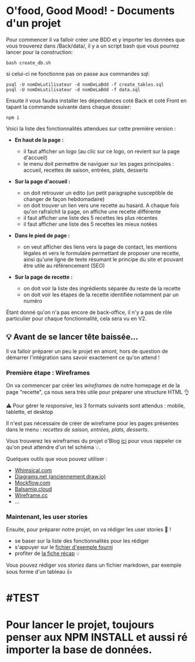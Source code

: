 
# O'food, Good Mood! - Documents d'un projet

Pour commencer il va falloir créer une BDD et y importer les données que vous trouverez dans /Back/data/,
il y a un script bash que vous pourrez lancer pour la construction:
```
bash create_db.sh
```
si celui-ci ne fonctionne pas on passe aux commandes sql:
```
psql -U nomDeLutilisateur -d nomDeLaBdd -f create_tables.sql
psql -U nomDeLutilisateur -d nomDeLaBdd -f data.sql
```

Ensuite il vous faudra installer les dépendances coté Back et coté Front en tapant la commande suivante dans chaque dossier:
```
npm i
```


Voici la liste des fonctionnalités attendues sur cette première version :

- **En haut de la page :**

  - il faut afficher un logo (au clic sur ce logo, on revient sur la page d'accueil)
  - le menu doit permettre de naviguer sur les pages principales : accueil, recettes de saison, entrées, plats, desserts

- **Sur la page d'accueil :**

  - on doit retrouver un edito (un petit paragraphe susceptible de changer de façon hebdomadaire)
  - on doit trouver un lien vers une recette au hasard. A chaque fois qu'on rafraîchit la page, on affiche une recette différente
  - il faut afficher une liste des 5 recettes les plus récentes
  - il faut afficher une liste des 5 recettes les mieux notées

- **Dans le pied de page :**

  - on veut afficher des liens vers la page de contact, les mentions légales et vers le formulaire permettant de proposer une recette, ainsi qu'une ligne de texte résumant le principe du site et pouvant être utile au référencement (SEO)

- **Sur la page de recette :**

  - on doit voir la liste des ingrédients séparée du reste de la recette
  - on doit voir les étapes de la recette identifiée notamment par un numéro

  

Étant donné qu'on n'a pas encore de back-office, il n'y a pas de rôle particulier pour chaque fonctionnalité, cela sera vu en V2.



## :bulb: Avant de se lancer tête baissée...

Il va falloir préparer un peu le projet en amont, hors de question de démarrer l'intégration sans savoir exactement ce qu'on attend !

### Première étape : Wireframes

On va commencer par créer les _wireframes_ de notre homepage et de la page "recette", ça nous sera très utile pour préparer une structure HTML :ok_hand:

:warning: Pour gérer le _responsive_, les 3 formats suivants sont attendus : mobile, tablette, et desktop

Il n'est pas nécessaire de créer de wireframe pour les pages présentes dans le menu : _recettes de saison, entrées, plats, desserts_.

Vous trouverez les wireframes du projet o'Blog [ici](./wireframes) pour vous rappeler ce qu'on peut attendre d'un tel schéma :bulb:.

Quelques outils que vous pouvez utiliser :
- [Whimsical.com](https://whimsical.com/)
- [Diagrams.net (anciennement draw.io)](https://app.diagrams.net/)
- [Mockflow.com](https://www.mockflow.com/)
- [Balsamiq.cloud](https://balsamiq.cloud/)
- [Wireframe.cc](https://wireframe.cc/)
- ...

### Maintenant, les user stories 

Ensuite, pour préparer notre projet, on va rédiger les user stories :tada: ! 

- se baser sur la liste des fonctionnalités pour les rédiger
- s'appuyer sur le [fichier d'exemple fourni](./user-stories.md)
- profiter de [la fiche récap](https://kourou.oclock.io/ressources/fiche-recap/user-stories/) :bulb:


Vous pouvez rédiger vos _stories_ dans un fichier markdown, par exemple sous forme d'un tableau :+1:


#TEST
=======
# Pour lancer le projet, toujours penser aux NPM INSTALL et aussi ré importer la base de données.

